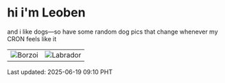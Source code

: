 # hi i'm Leoben

and i like dogs—so have some random dog pics that change whenever my CRON feels like it

|  |  |
|--------|----------|
| ![Borzoi](https://random-dog-vercel.vercel.app/api/random-borzoi?v=1750295406) | ![Labrador](https://random-dog-vercel.vercel.app/api/random-labrador?v=1750295406) |

Last updated: 2025-06-19 09:10 PHT
